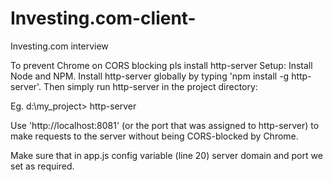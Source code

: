 # Investing.com-client-
Investing.com interview

To prevent Chrome on CORS blocking pls install http-server
Setup:
Install Node and NPM. 
Install http-server globally by typing 'npm install -g http-server'. 
Then simply run http-server in the project directory: 

Eg. d:\my_project> http-server

Use 'http://localhost:8081' (or the port that was assigned to http-server) to make requests to the server without being CORS-blocked by Chrome.

Make sure that in app.js config variable (line 20) server domain and port we set as required.
